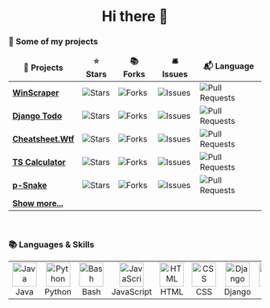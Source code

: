 <h1 align="center">Hi there 👋</h1>

### 📃 Some of my projects

<table align="">
    <thead align="center">
    <tr border: none;>
        <td><b>🎁 Projects</b></td>
        <td><b>⭐ Stars</b></td>
        <td><b>📚 Forks</b></td>
        <td><b>🛎 Issues</b></td>
        <td><b>📬 Language</b></td>
    </tr>
    </thead>
    <tbody>
        <tr>
        <td><a href="https://github.com/blue-hexagon/WinScraper"><b>WinScraper</b></a></td>
        <td><img alt="Stars"
                 src="https://img.shields.io/github/stars/blue-hexagon/WinScraper?style=flat-square&labelColor=343b41"/>
        </td>
        <td><img alt="Forks"
                 src="https://img.shields.io/github/forks/blue-hexagon/WinScraper?style=flat-square&labelColor=343b41"/>
        </td>
        <td><img alt="Issues"
                 src="https://img.shields.io/github/issues/blue-hexagon/WinScraper?style=flat-square&labelColor=343b41"/>
        </td>
        <td><img alt="Pull Requests"
                 src="https://img.shields.io/github/languages/top/blue-hexagon/WinScraper?style=flat-square&labelColor=343b41"/>
        </td>
    </tr>    
    <tr>
        <td><a href="https://github.com/blue-hexagon/django-todo"><b>Django Todo</b></a></td>
        <td><img alt="Stars"
                 src="https://img.shields.io/github/stars/blue-hexagon/django-todo?style=flat-square&labelColor=343b41"/>
        </td>
        <td><img alt="Forks"
                 src="https://img.shields.io/github/forks/blue-hexagon/django-todo?style=flat-square&labelColor=343b41"/>
        </td>
        <td><img alt="Issues"
                 src="https://img.shields.io/github/issues/blue-hexagon/django-todo?style=flat-square&labelColor=343b41"/>
        </td>
        <td><img alt="Pull Requests"
                 src="https://img.shields.io/github/languages/top/blue-hexagon/django-todo?style=flat-square&labelColor=343b41"/>
        </td>
    </tr>
    <tr>
        <td><a href="https://github.com/blue-hexagon/Cheatsheet"><b>Cheatsheet.Wtf</b></a></td>
        <td><img alt="Stars"
                 src="https://img.shields.io/github/stars/blue-hexagon/Cheatsheet?style=flat-square&labelColor=343b41"/>
        </td>
        <td><img alt="Forks"
                 src="https://img.shields.io/github/forks/blue-hexagon/Cheatsheet?style=flat-square&labelColor=343b41"/>
        </td>
        <td><img alt="Issues"
                 src="https://img.shields.io/github/issues/blue-hexagon/Cheatsheet?style=flat-square&labelColor=343b41"/>
        </td>
        <td><img alt="Pull Requests"
                 src="https://img.shields.io/github/languages/top/blue-hexagon/Cheatsheet?style=flat-square&labelColor=343b41"/>
        </td>
    </tr>
    <tr>
        <td><a href="https://github.com/blue-hexagon/TS-Calculator"><b>TS Calculator</b></a></td>
        <td><img alt="Stars"
                 src="https://img.shields.io/github/stars/blue-hexagon/TS-Calculator?style=flat-square&labelColor=343b41"/>
        </td>
        <td><img alt="Forks"
                 src="https://img.shields.io/github/forks/blue-hexagon/TS-Calculator?style=flat-square&labelColor=343b41"/>
        </td>
        <td><img alt="Issues"
                 src="https://img.shields.io/github/issues/blue-hexagon/TS-Calculator?style=flat-square&labelColor=343b41"/>
        </td>
        <td><img alt="Pull Requests"
                 src="https://img.shields.io/github/languages/top/blue-hexagon/TS-Calculator?style=flat-square&labelColor=343b41"/>
        </td>
    </tr>
    <tr>
        <td><a href="https://github.com/blue-hexagon/p-Snake"><b>p-Snake</b></a></td>
        <td><img alt="Stars"
                 src="https://img.shields.io/github/stars/blue-hexagon/p-Snake?style=flat-square&labelColor=343b41"/>
        </td>
        <td><img alt="Forks"
                 src="https://img.shields.io/github/forks/blue-hexagon/p-Snake?style=flat-square&labelColor=343b41"/>
        </td>
        <td><img alt="Issues"
                 src="https://img.shields.io/github/issues/blue-hexagon/p-Snake?style=flat-square&labelColor=343b41"/>
        </td>
        <td><img alt="Pull Requests"
                 src="https://img.shields.io/github/languages/top/blue-hexagon/p-Snake?style=flat-square&labelColor=343b41"/>
        </td>
    </tr>
    <tr>
        <td><a href="https://github.com/blue-hexagon?tab=repositories"><b>Show more...</b></a></td>
    </tr>
    </tbody>
</table>
<br>

### 📚 Languages & Skills

<table align="">
    <tr>
        <td align="center" width="96">
            <a href="#">
                <img src="https://github.com/abranhe/programming-languages-logos/blob/master/src/java/java_128x128.png?raw=true"
                     width="48" height="48" alt="Java"/>
            </a>
            <br>Java
        </td>
        <td align="center" width="96">
            <a href="#">
                <img src="https://github.com/abranhe/programming-languages-logos/blob/master/src/python/python_128x128.png?raw=true"
                     width="48" height="48" alt="Python"/>
            </a>
            <br>Python
        </td>
        <td align="center" width="96">
            <a href="#">
                <img src="https://upload.wikimedia.org/wikipedia/commons/2/20/Bash_Logo_black_and_white_icon_only.svg?raw=true"
                     width="48" height="48" alt="Bash"/>
            </a>
            <br>Bash
        </td>
        <td align="center" width="96">
            <a href="#">
                <img src="https://github.com/abranhe/programming-languages-logos/blob/master/src/javascript/javascript_128x128.png?raw=true"
                     width="48" height="48" alt="JavaScript"/>
            </a>
            <br>JavaScript
        </td>
        <td align="center" width="96">
            <a href="#">
                <img src="https://github.com/abranhe/programming-languages-logos/blob/master/src/html/html_128x128.png?raw=true"
                     width="48" height="48" alt="HTML"/>
            </a>
            <br>HTML
        </td>
        <td align="center" width="96">
            <a href="#">
                <img src="https://github.com/abranhe/programming-languages-logos/blob/master/src/css/css_128x128.png?raw=true"
                     width="48" height="48" alt="CSS"/>
            </a>
            <br>CSS
        </td>
        <td align="center" width="96">
            <a href="#">
                <img src="https://sangeeta.io/images/tech-stack/django.png" width="48" height="48" alt="Django"/>
            </a>
            <br>Django
        </td>
        <td align="center" width="96">
            <a href="#">
                <img src="https://flask.palletsprojects.com/en/1.1.x/_static/flask-icon.png" width="48" height="48" alt="Flask"/>
            </a>
            <br>Flask
        </td>
    </tr>

</table>
<br>



